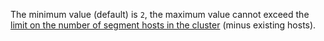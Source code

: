 The minimum value (default) is `2`, the maximum value cannot exceed the [limit on the number of segment hosts in the cluster](../../../../managed-greenplum/concepts/limits.md#limits) (minus existing hosts).

